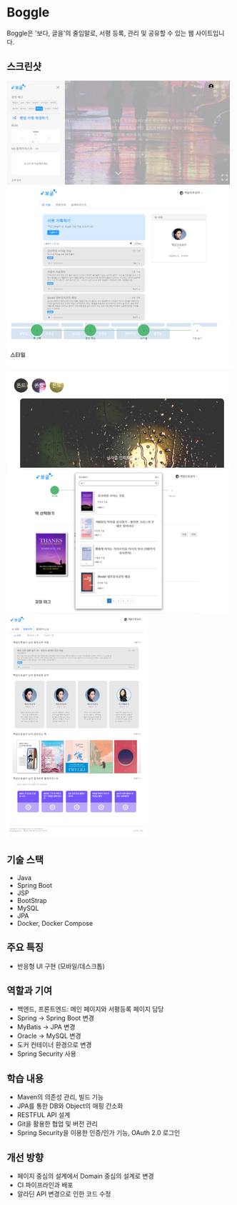 # Boggle
Boggle은 '보다, 글을'의 줄임말로, 서평 등록, 관리 및 공유할 수 있는 웹 사이트입니다. 

## 스크린샷
<img src="./screenshots/boggle-main.png" alt="홈페이지" width="500">
<img src="./screenshots/user-page.png" alt="개인페이지" width="500">
<img src="./screenshots/review-register.png" alt="서평등록페이지1" width="500">
<img src="./screenshots/review-register-searchbook.png" alt="서평등록페이지2" width="500">
<img src="./screenshots/user-taste.png" alt="유저취향페이지" height="500">

## 기술 스택
- Java
- Spring Boot
- JSP
- BootStrap
- MySQL
- JPA
- Docker, Docker Compose

## 주요 특징
- 반응형 UI 구현 (모바일/데스크톱)

## 역할과 기여
- 백엔드, 프론트엔드: 메인 페이지와 서평등록 페이지 담당
- Spring -> Spring Boot 변경
- MyBatis -> JPA 변경
- Oracle -> MySQL 변경
- 도커 컨테이너 환경으로 변경
- Spring Security 사용

## 학습 내용
- Maven의 의존성 관리, 빌드 기능
- JPA를 통한 DB와 Object의 매핑 간소화
- RESTFUL API 설계
- Git을 활용한 협업 및 버전 관리
- Spring Security을 이용한 인증/인가 기능, OAuth 2.0 로그인

## 개선 방향
- 페이지 중심의 설계에서 Domain 중심의 설계로 변경
- CI 파이프라인과 배포
- 알라딘 API 변경으로 인한 코드 수정
